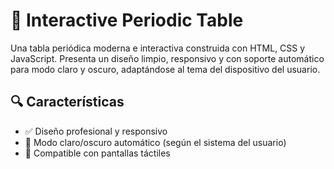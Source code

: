 # 🧪 Interactive Periodic Table

Una tabla periódica moderna e interactiva construida con HTML, CSS y JavaScript. Presenta un diseño limpio, responsivo y con soporte automático para modo claro y oscuro, adaptándose al tema del dispositivo del usuario.

## 🔍 Características

- ✅ Diseño profesional y responsivo
- 🌙 Modo claro/oscuro automático (según el sistema del usuario)
- 📱 Compatible con pantallas táctiles


